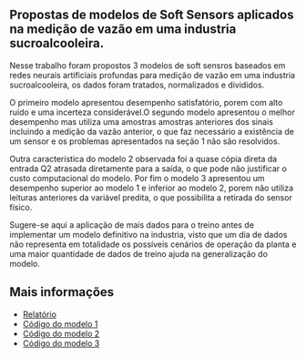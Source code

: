 ## Propostas de modelos de Soft Sensors aplicados na medição de vazão em uma industria sucroalcooleira.
Nesse trabalho foram propostos 3 modelos de soft sensros baseados em redes neurais artificiais profundas para medição de vazão em uma industria sucroalcooleira, os dados foram tratados, normalizados e divididos.

O primeiro modelo apresentou desempenho satisfatório, porem com alto ruído e uma incerteza considerável.O segundo modelo apresentou o melhor desempenho mas utiliza uma amostras amostras anteriores dos sinais incluindo a medição da vazão anterior, o que faz necessário a existência de um sensor e os problemas apresentados na seção 1 não são resolvidos.

Outra característica do modelo 2 observada foi a quase cópia direta da entrada Q2 atrasada diretamente para a saída, o que pode não justificar o custo computacional do modelo.
Por fim o modelo 3 apresentou um desempenho superior ao modelo 1 e inferior ao modelo 2, porem não utiliza leituras anteriores da variável predita, o que possibilita a retirada do sensor físico.

Sugere-se aqui a aplicação de mais dados para o treino antes de implementar um modelo definitivo na industria, visto que um dia de dados não representa em totalidade os possíveis cenários de operação da planta e uma maior quantidade de dados de treino ajuda na generalização do modelo.

## Mais informações
- [Relatório](relatório.pdf)
- [Código do modelo 1](modelo_1.ipynb)
- [Código do modelo 2](modelo_2.ipynb)
- [Código do modelo 3](modelo_3.ipynb)
